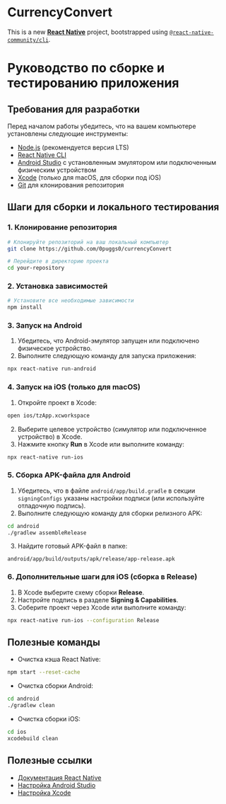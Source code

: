 # CurrencyConvert

This is a new [**React Native**](https://reactnative.dev) project, bootstrapped using [`@react-native-community/cli`](https://github.com/react-native-community/cli).

# Руководство по сборке и тестированию приложения

## Требования для разработки

Перед началом работы убедитесь, что на вашем компьютере установлены следующие инструменты:

- [Node.js](https://nodejs.org/) (рекомендуется версия LTS)
- [React Native CLI](https://reactnative.dev/docs/environment-setup)
- [Android Studio](https://developer.android.com/studio) с установленным эмулятором или подключенным физическим устройством
- [Xcode](https://developer.apple.com/xcode/) (только для macOS, для сборки под iOS)
- [Git](https://git-scm.com/) для клонирования репозитория

## Шаги для сборки и локального тестирования

### 1. Клонирование репозитория

```bash
# Клонируйте репозиторий на ваш локальный компьютер
git clone https://github.com/0puggs0/currencyConvert

# Перейдите в директорию проекта
cd your-repository
```

### 2. Установка зависимостей

```bash
# Установите все необходимые зависимости
npm install
```

### 3. Запуск на Android

1. Убедитесь, что Android-эмулятор запущен или подключено физическое устройство.
2. Выполните следующую команду для запуска приложения:

```bash
npx react-native run-android
```

### 4. Запуск на iOS (только для macOS)

1. Откройте проект в Xcode:

```bash
open ios/tzApp.xcworkspace
```

2. Выберите целевое устройство (симулятор или подключенное устройство) в Xcode.
3. Нажмите кнопку **Run** в Xcode или выполните команду:

```bash
npx react-native run-ios
```

### 5. Сборка APK-файла для Android

1. Убедитесь, что в файле `android/app/build.gradle` в секции `signingConfigs` указаны настройки подписи (или используйте отладочную подпись).
2. Выполните следующую команду для сборки релизного APK:

```bash
cd android
./gradlew assembleRelease
```

3. Найдите готовый APK-файл в папке:

```
android/app/build/outputs/apk/release/app-release.apk
```

### 6. Дополнительные шаги для iOS (сборка в Release)

1. В Xcode выберите схему сборки **Release**.
2. Настройте подпись в разделе **Signing & Capabilities**.
3. Соберите проект через Xcode или выполните команду:

```bash
npx react-native run-ios --configuration Release
```

## Полезные команды

- Очистка кэша React Native:

```bash
npm start --reset-cache
```

- Очистка сборки Android:

```bash
cd android
./gradlew clean
```

- Очистка сборки iOS:

```bash
cd ios
xcodebuild clean
```

## Полезные ссылки

- [Документация React Native](https://reactnative.dev/docs/environment-setup)
- [Настройка Android Studio](https://developer.android.com/studio)
- [Настройка Xcode](https://developer.apple.com/xcode/)
